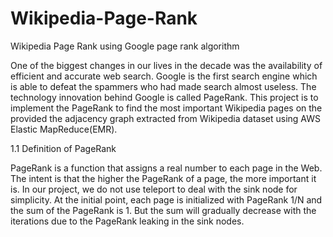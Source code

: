 # Wikipedia-Page-Rank
Wikipedia Page Rank using Google page rank algorithm

One of the biggest changes in our lives in the decade was the availability of efficient and
accurate web search. Google is the first search engine which is able to defeat the spammers
who had made search almost useless. The technology innovation behind Google is called
PageRank. This project is to implement the PageRank to find the most important Wikipedia
pages on the provided the adjacency graph extracted from Wikipedia dataset using AWS Elastic
MapReduce(EMR).

1.1 Definition of PageRank

PageRank is a function that assigns a real number to each page in the Web. The intent is that
the higher the PageRank of a page, the more important it is.  In our
project, we do not use teleport to deal with the sink node for simplicity. At the initial point,
each page is initialized with PageRank 1/N and the sum of the PageRank is 1. But the sum will
gradually decrease with the iterations due to the PageRank leaking in the sink nodes.
